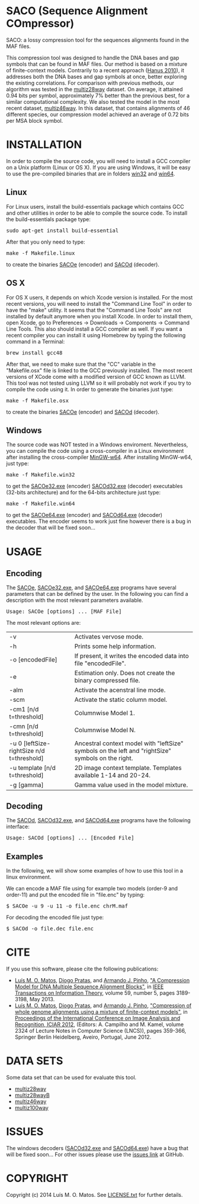 # SACO (Sequence Alignment COmpressor) #
SACO: a lossy compression tool for the sequences alignments found in the MAF files.

This compression tool was designed to handle the DNA bases and gap symbols that can be found in MAF files. Our method is based on a mixture of finite-context models. Contrarily to a recent approach ([Hanus 2010](http://dx.doi.org/10.1109/TIT.2009.2037052)), it addresses both the DNA bases and gap symbols at once, better exploring the existing correlations. For comparison with previous methods, our algorithm was tested in the [multiz28way](http://hgdownload-test.cse.ucsc.edu/goldenPath/hg18/multiz28way) dataset. On average, it attained 0.94 bits per symbol, approximately 7% better than the previous best, for a similar computational complexity. We also tested the model in the most recent dataset, [multiz46way](http://hgdownload-test.cse.ucsc.edu/goldenPath/hg19/multiz46way). In this dataset, that contains alignments of 46 different species, our compression model achieved an average of 0.72 bits per MSA block symbol.


# INSTALLATION #
In order to compile the source code, you will need to install a GCC compiler on a Unix platform (Linux or OS X). If you are using Windows, it will be easy to use the pre-compiled binaries that are in folders [win32](https://github.com/lumiratos/saco/blob/master/bin/win32) and [win64](https://github.com/lumiratos/saco/blob/master/bin/win64).


## Linux ##
For Linux users, install the build-essentials package which contains GCC and other utilities in order to be able to compile the source code. To install the build-essentials package type:
<pre>sudo apt-get install build-essential</pre>
After that you only need to type:
<pre>make -f Makefile.linux</pre>
to create the binaries [SACOe](https://github.com/lumiratos/saco/blob/master/bin/linux/SACOe) (encoder) and  [SACOd](https://github.com/lumiratos/saco/blob/master/bin/linux/SACOd) (decoder).


## OS X ##
For OS X users, it depends on which Xcode version is installed. For the most recent versions, you will need to install the "Command Line Tool" in order to have the "make" utility. It seems that the "Command Line Tools" are not installed by default anymore when you install Xcode. In order to install them, open Xcode, go to Preferences -> Downloads -> Components -> Command Line Tools. This also should install a GCC compiler as well. If you want a recent compiler you can install it using Homebrew by typing the following command in a Terminal:
<pre>brew install gcc48</pre>
After that, we need to make sure that the "CC" variable in the "Makefile.osx" file is linked to the GCC previously installed. The most recent versions of XCode come with a modified version of GCC known as LLVM. This tool was not tested using LLVM so it will probably not work if you try to compile the code using it. In order to generate the binaries just type:
<pre>make -f Makefile.osx</pre>
to create the binaries [SACOe](https://github.com/lumiratos/saco/blob/master/bin/osx/SACOe) (encoder) and [SACOd](https://github.com/lumiratos/saco/blob/master/bin/osx/SACOd) (decoder).

## Windows ##
The source code was NOT tested in a Windows enviroment. Nevertheless, you can compile the code using a cross-compiler in a Linux environment after installing the cross-compiler [MinGW-w64](http://mingw-w64.sourceforge.net). After installing MinGW-w64, just type:
<pre>make -f Makefile.win32</pre>
to get the [SACOe32.exe](https://github.com/lumiratos/saco/blob/master/bin/win32/SACOe32.exe) (encoder) [SACOd32.exe](https://github.com/lumiratos/saco/blob/master/bin/win32/SACOd32.exe) (decoder) executables (32-bits architecture) and for the 64-bits architecture just type:
<pre>make -f Makefile.win64</pre> 
to get the [SACOe64.exe](https://github.com/lumiratos/saco/blob/master/bin/win64/SACOe64.exe) (encoder) and [SACOd64.exe](https://github.com/lumiratos/saco/blob/master/bin/win64/SACOd64.exe) (decoder) executables.
The encoder seems to work just fine however  there is a bug in the decoder that will be fixed soon...

# USAGE #
## Encoding ##
The [SACOe](https://github.com/lumiratos/saco/blob/master/bin/linux/SACOe), [SACOe32.exe](https://github.com/lumiratos/saco/blob/master/bin/win32/SACOe32.exe), and [SACOe64.exe](https://github.com/lumiratos/saco/blob/master/bin/win64/SACOe64.exe) programs have several parameters that can be defined by the user. In the following you can find a description with the most relevant parameters available.

<pre>Usage: SACOe [options] ... [MAF File]</pre>
The most relevant options are:
<table align="center">
        <tr> 
          <td width="35%">-v</td> 
          <td width="65%">Activates vervose mode.</td>
        </tr>
        <tr> 
          <td width="35%">-h</td> 
          <td width="65%">Prints some help information.</td>
        </tr>
        <tr> 
          <td width="35%">-o [encodedFile]</td> 
          <td width="65%">If present, it writes the encoded data into file "encodedFile".</td>
        </tr>
        <tr> 
          <td width="35%">-e</td> 
          <td width="65%">Estimation only. Does not create the binary compressed file.</td>
        </tr>
        <tr> 
          <td width="35%">-alm</td> 
          <td width="65%">Activate the acenstral line mode.</td>
        </tr>
        <tr> 
          <td width="35%">-scm</td> 
          <td width="65%">Activate the static column model.</td>
        </tr>
        <tr> 
          <td width="35%">-cm1 [n/d t=threshold]</td> 
          <td width="65%">Columnwise Model 1.</td>
        </tr>
         <tr> 
          <td width="35%">-cmn [n/d t=threshold]</td> 
          <td width="65%">Columnwise Model N.</td>
        </tr>
         <tr> 
          <td width="35%">-u 0 [leftSize-rightSize n/d t=threshold]</td> 
          <td width="65%">Ancestral context model with "leftSize" symbols on the left and "rightSize" symbols on the right.</td>
        </tr>
        <tr> 
          <td width="35%">-u template [n/d t=threshold]</td> 
          <td width="65%">2D image context template. Templates available 1-14 and 20-24.</td>
        </tr>
        <tr> 
          <td width="35%">-g [gamma]</td> 
          <td width="65%">Gamma value used in the model mixture.</td>
        </tr>
  </table>
  
## Decoding ##
The [SACOd](https://github.com/lumiratos/saco/blob/master/bin/linux/SACOd), [SACOd32.exe](https://github.com/lumiratos/saco/blob/master/bin/win32/SACOd32.exe), and [SACOd64.exe](https://github.com/lumiratos/saco/blob/master/bin/win64/SACOd64.exe) programs have the following interface:


<pre>Usage: SACOd [options] ... [Encoded File]</pre>

<!--The available options are:
<table align="center">
        <tr> 
          <td width="35%">-v</td> 
          <td width="65%"> Activates vervose mode. </td>
        </tr>
        <tr> 
                <td width="25%">-o [decodedFile]</td> 
                <td width="75%">If present, it writes the decoded data into file "decodedFile".</td>
        </tr>
</table> -->

## Examples ##
In the following, we will show some examples of how to use this tool in a linux environment.

We can encode a MAF file using for example two models (order-9 and order-11) and put the encoded file in "file.enc" by typing:
<pre>$ SACOe -u 9 -u 11 -o file.enc chrM.maf</pre>

For decoding the encoded file just type:
<pre>$ SACOd -o file.dec file.enc</pre>

# CITE #
If you use this software, please cite the following publications: 
* [Luís M. O. Matos](http://sweet.ua.pt/luismatos), [Diogo Pratas](http://sweet.ua.pt/pratas), and [Armando J. Pinho](http://sweet.ua.pt/ap), ["A Compression Model for DNA Multiple Sequence Alignment Blocks"](http://ieeexplore.ieee.org/xpl/articleDetails.jsp?arnumber=6415270), in [IEEE Transactions on Information Theory](http://ieeexplore.ieee.org/xpl/RecentIssue.jsp?punumber=18), volume 59, number 5, pages 3189-3198, May 2013.
* [Luís M. O. Matos](http://sweet.ua.pt/luismatos), [Diogo Pratas](http://sweet.ua.pt/pratas), and [Armando J. Pinho](http://sweet.ua.pt/ap), ["Compression of whole genome alignments using a mixture of finite-context models"](http://doi.org/10.1007/978-3-642-31295-3_42), in [Proceedings of the International Conference on Image Analysis and Recognition, ICIAR 2012](http://www.aimiconf.org/iciar12), (Editors: A. Campilho and M. Kamel, volume 2324 of Lecture Notes in Computer Science (LNCS)), pages 359-366, Springer Berlin Heidelberg, Aveiro, Portugal, June 2012.

# DATA SETS #
Some data set that can be used for evaluate this tool.
* [multiz28way](http://hgdownload-test.cse.ucsc.edu/goldenPath/hg18/multiz28way)
* [multiz28wayB](http://hgdownload-test.cse.ucsc.edu/goldenPath/hg18/multiz28way/multiz28wayAnno.tar.gz)
* [multiz46way](http://hgdownload-test.cse.ucsc.edu/goldenPath/hg19/multiz46way)
* [multiz100way](http://hgdownload-test.cse.ucsc.edu/goldenPath/hg19/multiz100way)

# ISSUES #
The windows decoders ([SACOd32.exe](https://github.com/lumiratos/saco/blob/master/bin/win32/SACOd32.exe) and [SACOd64.exe](https://github.com/lumiratos/saco/blob/master/bin/win64/SACOd64.exe)) have a bug that will be fixed soon...
For other issues please use the [issues link](https://github.com/lumiratos/saco/issues) at GitHub.
<!---
At the time, there are no relevant issues detected but if you find one please let me know using the [issues link](https://github.com/lumiratos/saco/issues) at GitHub.
-->

# COPYRIGHT #
Copyright (c) 2014 Luís M. O. Matos. See [LICENSE.txt](https://github.com/lumiratos/saco/blob/master/LICENSE.txt) for further details.
